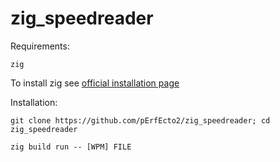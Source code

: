 # zig_speedreader

Requirements:

`zig`

To install zig see [official installation page](https://ziglang.org/learn/getting-started/#installing-zig)

Installation:

`git clone https://github.com/pErfEcto2/zig_speedreader; cd zig_speedreader`

`zig build run -- [WPM] FILE`
